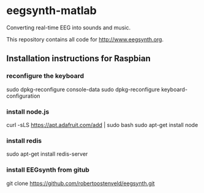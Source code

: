 # eegsynth-matlab
Converting real-time EEG into sounds and music.

This repository contains all code for http://www.eegsynth.org.

## Installation instructions for Raspbian

### reconfigure the keyboard
sudo dpkg-reconfigure console-data
sudo dpkg-reconfigure keyboard-configuration

### install node.js
curl -sLS https://apt.adafruit.com/add | sudo bash
sudo apt-get install node

### install redis
sudo apt-get install redis-server

### install EEGsynth from gitub
git clone https://github.com/robertoostenveld/eegsynth.git
